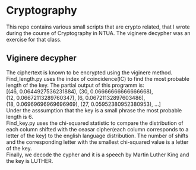 # Cryptography
This repo contains various small scripts that are crypto related, that I wrote during the course of Cryptography in NTUA. The viginere decypher was an exercise for that class.

## Viginere decypher
The ciphertext is known to be encrypted using the viginere method. Find_length.py uses the index of coincidence(IC) to find the most probable length of the key. The partial output of this programm is:  
[(46, 0.0644927536231884), (30, 0.06666666666666668),  
(12, 0.06672113289760347), (6, 0.06721132897603486),  
(18, 0.06969696969696969), (27, 0.05952380952380953),  ...]   
Under the asssumption that the key is a small phrase the most probable length is 6.  
Find_key.py uses the chi-squared statistic to compare the distribution of each column shifted with the ceasar cipher(each column corresponds to a letter of the key) to the english language distribution. The number of shifts and the corresponding letter with the smallest chi-squared value is a letter of the key.   
Finally, we decode the cypher and it is a speech by Martin Luther King and the key is LUTHER.
